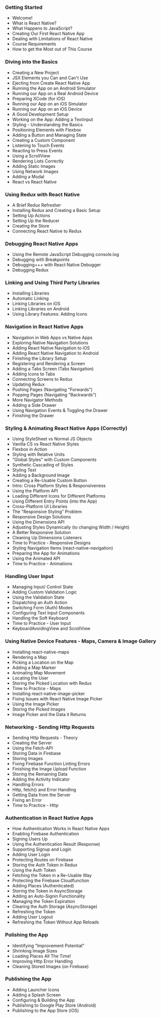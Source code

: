 ### Getting Started

- Welcome! 
- What is React Native? 
- What Happens to JavaScript? 
- Creating Our First React Native App 
- Dealing with Limitations of React Native 
- Course Requirements 
- How to get the Most out of This Course 

### Diving into the Basics

- Creating a New Project 
- JSX Elements you Can and Can't Use 
- Ejecting from Create React Native App 
- Running the App on an Android Simulator
- Running our App on a Real Android Device
- Preparing XCode (for iOS) 
- Running our App on an iOS Simulator 
- Running our App on an iOS Device 
- A Good Development Setup 
- Working on the App: Adding a Textinput 
- Styling - Understanding the Basics 
- Positioning Elements with Flexbox 
- Adding a Button and Managing State 
- Creating a Custom Component 
- Listening to Touch Events 
- Reacting to Press Events 
- Using a ScrollView 
- Rendering Lists Correctly 
- Adding Static Images 
- Using Network Images 
- Adding a Modal 
- React vs React Native 

### Using Redux with React Native

- A Brief Redux Refresher 
- Installing Redux and Creating a Basic Setup
- Setting Up Actions 
- Setting Up the Reducer 
- Creating the Store 
- Connecting React Native to Redux 

### Debugging React Native Apps

- Using the Remote JavaScript Debugging console.log 
- Debugging with Breakpoints 
- Debugging+++ with React Native Debugger
- Debugging Redux 

### Linking and Using Third Party Libraries

- Installing Libraries 
- Automatic Linking 
- Linking Libraries on iOS 
- Linking Libraries on Android 
- Using Library Features: Adding Icons 

### Navigation in React Native Apps

- Navigation in Web Apps vs Native Apps 
- Exploring Native Navigation Solutions 
- Adding React Native Navigation to iOS 
- Adding React Native Navigation to Android
- Finishing the Library Setup 
- Registering and Rendering a Screen 
- Adding a Tabs Screen (Tabs Navigation) 
- Adding Icons to Tabs 
- Connecting Screens to Redux 
- Updating Redux 
- Pushing Pages (Navigating "Forwards") 
- Popping Pages (Navigating "Backwards") 
- More Navigator Methods 
- Adding a Side Drawer 
- Using Navigation Events & Toggling the Drawer 
- Finishing the Drawer 

### Styling & Animating React Native Apps (Correctly)

- Using StyleSheet vs Normal JS Objects 
- Vanilla CS vs React Native Styles 
- Flexbox in Action 
- Styling with Relative Units 
- "Global Styles" with Custom Components 
- Synthetic Cascading of Styles 
- Styling Text 
- Adding a Background Image 
- Creating a Re-Usable Custom Button 
- Intro: Cross Platform Styles & Responsiveness 
- Using the Platform API 
- Loading Different Icons for Different Platforms 
- Using Different Entry Points (into the App) 
- Cross-Platform UI Libraries 
- The "Responsive Styling" Problem 
- Responsive Design Solutions 
- Using the Dimensions API 
- Adjusting Styles Dynamically (to changing Width / Height) 
- A Better Responsive Solution 
- Cleaning Up Dimensions Listeners 
- Time to Practice - Responsive Designs 
- Styling Navigation Items (react-native-navigation) 
- Preparing the App for Animations 
- Using the Animated API 
- Time to Practice - Animations 

### Handling User Input

- Managing Input/ Control State 
- Adding Custom Validation Logic 
- Using the Validation State 
- Dispatching an Auth Action 
- Switching Form (Auth) Modes 
- Configuring Text Input Components 
- Handling the Soft Keyboard 
- Time to Practice - User Input 
- KeyboardAvoidingView and ScrollView

### Using Native Device Features - Maps, Camera & Image Gallery

- Installing react-native-maps 
- Rendering a Map 
- Picking a Location on the Map 
- Adding a Map Marker 
- Animating Map Movement 
- Locating the User 
- Storing the Picked Location with Redux 
- Time to Practice - Maps 
- Installing react-native-image-picker 
- Fixing Issues with React Native Image Picker
- Using the Image Picker 
- Storing the Picked Images 
- Image Picker and the Data it Returns 

### Networking - Sending Http Requests

- Sending Http Requests - Theory 
- Creating the Server 
- Using the Fetch-API 
- Storing Data in Firebase 
- Storing Images 
- Fixing Firebase Function Linting Errors 
- Finishing the Image Upload Function 
- Storing the Remaining Data 
- Adding the Activity Indicator 
- Handling Errors 
- Http, fetch() and Error Handling 
- Getting Data from the Server 
- Fixing an Error 
- Time to Practice - Http 

### Authentication in React Native Apps

- How Authentication Works in React Native Apps 
- Enabling Firebase Authentication 
- Signing Users Up 
- Using the Authentication Result (Response) 
- Supporting Signup and Login 
- Adding User Login 
- Protecting Routes on Firebase 
- Storing the Auth Token in Redux 
- Using the Auth Token 
- Fetching the Token in a Re-Usable Way 
- Protecting the Firebase Cloudfunction 
- Adding Places (Authenticated) 
- Storing the Token in AsyncStorage 
- Adding an Auto-Signin Functionality 
- Managing the Token Expiration 
- Clearing the Auth Storage (AsyncStorage) 
- Refreshing the Token 
- Adding User Logout 
- Refreshing the Token Without App Reloads 

### Polishing the App

- Identifying "Improvement Potential" 
- Shrinking Image Sizes 
- Loading Places All The Time! 
- Improving Http Error Handling 
- Cleaning Stored Images (on Firebase) 

### Publishing the App

- Adding Launcher Icons 
- Adding a Splash Screen 
- Configuring & Building the App 
- Publishing to Google Play Store (Android) 
- Publishing to the App Store (iOS) 
